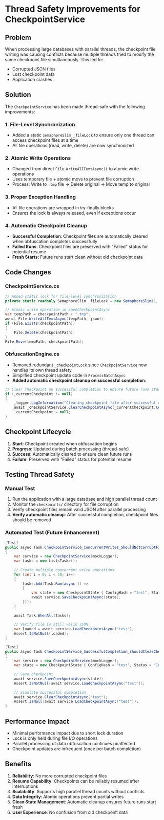 # Thread Safety Improvements for CheckpointService

## Problem
When processing large databases with parallel threads, the checkpoint file writing was causing conflicts because multiple threads tried to modify the same checkpoint file simultaneously. This led to:
- Corrupted JSON files
- Lost checkpoint data
- Application crashes

## Solution
The `CheckpointService` has been made thread-safe with the following improvements:

### 1. File-Level Synchronization
- Added a static `SemaphoreSlim _fileLock` to ensure only one thread can access checkpoint files at a time
- All file operations (read, write, delete) are now synchronized

### 2. Atomic Write Operations
- Changed from direct `File.WriteAllTextAsync()` to atomic write operations
- Uses temporary file + atomic move to prevent file corruption
- Process: Write to `.tmp` file → Delete original → Move temp to original

### 3. Proper Exception Handling
- All file operations are wrapped in try-finally blocks
- Ensures the lock is always released, even if exceptions occur

### 4. Automatic Checkpoint Cleanup
- **Successful Completion**: Checkpoint files are automatically cleared when obfuscation completes successfully
- **Failed Runs**: Checkpoint files are preserved with "Failed" status for potential resume
- **Fresh Starts**: Future runs start clean without old checkpoint data

## Code Changes

### CheckpointService.cs
```csharp
// Added static lock for file-level synchronization
private static readonly SemaphoreSlim _fileLock = new SemaphoreSlim(1, 1);

// Atomic write operation in SaveCheckpointAsync
var tempPath = checkpointPath + ".tmp";
await File.WriteAllTextAsync(tempPath, json);
if (File.Exists(checkpointPath))
{
    File.Delete(checkpointPath);
}
File.Move(tempPath, checkpointPath);
```

### ObfuscationEngine.cs
- Removed redundant `_checkpointLock` since `CheckpointService` now handles its own thread safety
- Simplified checkpoint update code in `ProcessBatchAsync`
- **Added automatic checkpoint cleanup on successful completion**:
```csharp
// Clear checkpoint on successful completion to ensure future runs start fresh
if (_currentCheckpoint != null)
{
    _logger.LogInformation("Clearing checkpoint file after successful completion");
    await _checkpointService.ClearCheckpointAsync(_currentCheckpoint.ConfigHash);
    _currentCheckpoint = null;
}
```

## Checkpoint Lifecycle

1. **Start**: Checkpoint created when obfuscation begins
2. **Progress**: Updated during batch processing (thread-safe)
3. **Success**: Automatically cleared to ensure clean future runs
4. **Failure**: Preserved with "Failed" status for potential resume

## Testing Thread Safety

### Manual Test
1. Run the application with a large database and high parallel thread count
2. Monitor the `checkpoints/` directory for file corruption
3. Verify checkpoint files remain valid JSON after parallel processing
4. **Verify automatic cleanup**: After successful completion, checkpoint files should be removed

### Automated Test (Future Enhancement)
```csharp
[Test]
public async Task CheckpointService_ConcurrentWrites_ShouldNotCorruptFile()
{
    var service = new CheckpointService(mockLogger);
    var tasks = new List<Task>();
    
    // Create multiple concurrent write operations
    for (int i = 0; i < 10; i++)
    {
        tasks.Add(Task.Run(async () =>
        {
            var state = new CheckpointState { ConfigHash = "test", Status = "InProgress" };
            await service.SaveCheckpointAsync(state);
        }));
    }
    
    await Task.WhenAll(tasks);
    
    // Verify file is still valid JSON
    var loaded = await service.LoadCheckpointAsync("test");
    Assert.IsNotNull(loaded);
}

[Test]
public async Task CheckpointService_SuccessfulCompletion_ShouldClearCheckpoint()
{
    var service = new CheckpointService(mockLogger);
    var state = new CheckpointState { ConfigHash = "test", Status = "InProgress" };
    
    // Save checkpoint
    await service.SaveCheckpointAsync(state);
    Assert.IsNotNull(await service.LoadCheckpointAsync("test"));
    
    // Simulate successful completion
    await service.ClearCheckpointAsync("test");
    Assert.IsNull(await service.LoadCheckpointAsync("test"));
}
```

## Performance Impact
- Minimal performance impact due to short lock duration
- Lock is only held during file I/O operations
- Parallel processing of data obfuscation continues unaffected
- Checkpoint updates are infrequent (once per batch completion)

## Benefits
1. **Reliability**: No more corrupted checkpoint files
2. **Resume Capability**: Checkpoints can be reliably resumed after interruptions
3. **Scalability**: Supports high parallel thread counts without conflicts
4. **Data Integrity**: Atomic operations prevent partial writes
5. **Clean State Management**: Automatic cleanup ensures future runs start fresh
6. **User Experience**: No confusion from old checkpoint data
